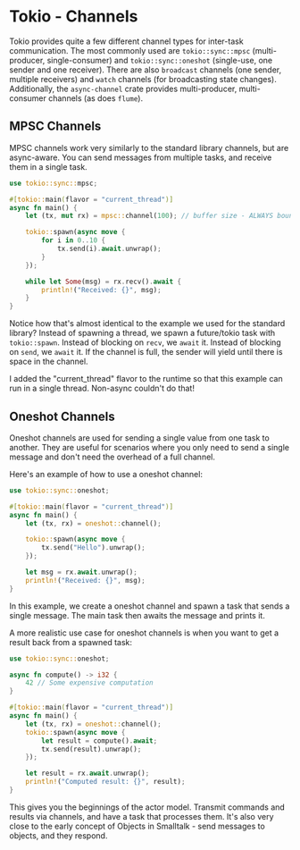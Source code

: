 # Tokio - Channels

Tokio provides quite a few different channel types for inter-task communication. The most commonly used are `tokio::sync::mpsc` (multi-producer, single-consumer) and `tokio::sync::oneshot` (single-use, one sender and one receiver). There are also `broadcast` channels (one sender, multiple receivers) and `watch` channels (for broadcasting state changes). Additionally, the `async-channel` crate provides multi-producer, multi-consumer channels (as does `flume`).

## MPSC Channels

MPSC channels work very similarly to the standard library channels, but are async-aware. You can send messages from multiple tasks, and receive them in a single task.

```rust
use tokio::sync::mpsc;

#[tokio::main(flavor = "current_thread")]
async fn main() {
    let (tx, mut rx) = mpsc::channel(100); // buffer size - ALWAYS bounded!

    tokio::spawn(async move {
        for i in 0..10 {
            tx.send(i).await.unwrap();
        }
    });

    while let Some(msg) = rx.recv().await {
        println!("Received: {}", msg);
    }
}
```

Notice how that's almost identical to the example we used for the standard library? Instead of spawning a thread, we spawn a future/tokio task with `tokio::spawn`. Instead of blocking on `recv`, we `await` it. Instead of blocking on `send`, we `await` it. If the channel is full, the sender will yield until there is space in the channel.

I added the "current_thread" flavor to the runtime so that this example can run in a single thread. Non-async couldn't do that!

## Oneshot Channels

Oneshot channels are used for sending a single value from one task to another. They are useful for scenarios where you only need to send a single message and don't need the overhead of a full channel.

Here's an example of how to use a oneshot channel:

```rust
use tokio::sync::oneshot;

#[tokio::main(flavor = "current_thread")]
async fn main() {
    let (tx, rx) = oneshot::channel();

    tokio::spawn(async move {
        tx.send("Hello").unwrap();
    });

    let msg = rx.await.unwrap();
    println!("Received: {}", msg);
}
```

In this example, we create a oneshot channel and spawn a task that sends a single message. The main task then awaits the message and prints it.

A more realistic use case for oneshot channels is when you want to get a result back from a spawned task:

```rust
use tokio::sync::oneshot;

async fn compute() -> i32 {
    42 // Some expensive computation
}

#[tokio::main(flavor = "current_thread")]
async fn main() {
    let (tx, rx) = oneshot::channel();
    tokio::spawn(async move {
        let result = compute().await;
        tx.send(result).unwrap();
    });

    let result = rx.await.unwrap();
    println!("Computed result: {}", result);
}
```

This gives you the beginnings of the actor model. Transmit commands and results via channels, and have a task that processes them. It's also very close to the early concept of Objects in Smalltalk - send messages to objects, and they respond.